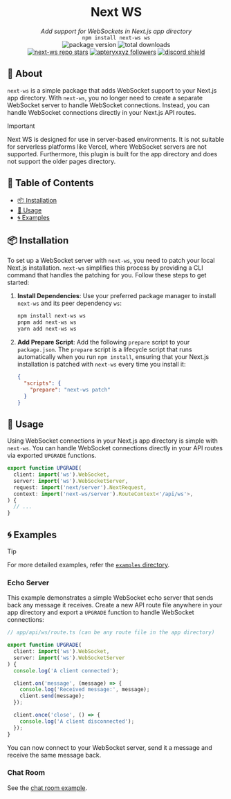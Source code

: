 <div align='center'>
  <h1><strong>Next WS</strong></h1>
  <i>Add support for WebSockets in Next.js app directory</i><br>
  <code>npm install next-ws ws</code>
</div>

<div align='center'>
  <img alt='package version' src='https://img.shields.io/npm/v/next-ws?label=version'>
  <img alt='total downloads' src='https://img.shields.io/npm/dt/next-ws'>
  <br>
  <a href='https://github.com/apteryxxyz/next-ws'><img alt='next-ws repo stars' src='https://img.shields.io/github/stars/apteryxxyz/next-ws?style=social'></a>
  <a href='https://github.com/apteryxxyz'><img alt='apteryxxyz followers' src='https://img.shields.io/github/followers/apteryxxyz?style=social'></a>
  <a href='https://discord.gg/B2rEQ9g2vf'><img src='https://discordapp.com/api/guilds/829836158007115806/widget.png?style=shield' alt='discord shield'/></a>
</div>

## 🤔 About

`next-ws` is a simple package that adds WebSocket support to your Next.js app directory. With `next-ws`, you no longer need to create a separate WebSocket server to handle WebSocket connections. Instead, you can handle WebSocket connections directly in your Next.js API routes.

> [!IMPORTANT]  
> Next WS is designed for use in server-based environments. It is not suitable for serverless platforms like Vercel, where WebSocket servers are not supported. Furthermore, this plugin is built for the app directory and does not support the older pages directory.

## 🏓 Table of Contents

- [📦 Installation](#-installation)
- [🚀 Usage](#-usage)
- [🌀 Examples](#-examples)

## 📦 Installation

To set up a WebSocket server with `next-ws`, you need to patch your local Next.js installation. `next-ws` simplifies this process by providing a CLI command that handles the patching for you. Follow these steps to get started:

1. **Install Dependencies**: Use your preferred package manager to install `next-ws` and its peer dependency `ws`:

   ```bash
   npm install next-ws ws
   pnpm add next-ws ws
   yarn add next-ws ws
   ```

2. **Add Prepare Script**: Add the following `prepare` script to your `package.json`. The `prepare` script is a lifecycle script that runs automatically when you run `npm install`, ensuring that your Next.js installation is patched with `next-ws` every time you install it:

   ```json
   {
     "scripts": {
       "prepare": "next-ws patch"
     }
   }
   ```

## 🚀 Usage

Using WebSocket connections in your Next.js app directory is simple with `next-ws`. You can handle WebSocket connections directly in your API routes via exported `UPGRADE` functions.

```js
export function UPGRADE(
  client: import('ws').WebSocket,
  server: import('ws').WebSocketServer,
  request: import('next/server').NextRequest,
  context: import('next-ws/server').RouteContext<'/api/ws'>,
) {
  // ...
}
```

## 🌀 Examples

> [!TIP]  
> For more detailed examples, refer the [`examples` directory](https://github.com/apteryxxyz/next-ws/tree/main/examples).

### Echo Server

This example demonstrates a simple WebSocket echo server that sends back any message it receives. Create a new API route file anywhere in your app directory and export a `UPGRADE` function to handle WebSocket connections:

```ts
// app/api/ws/route.ts (can be any route file in the app directory)

export function UPGRADE(
  client: import('ws').WebSocket,
  server: import('ws').WebSocketServer
) {
  console.log('A client connected');

  client.on('message', (message) => {
    console.log('Received message:', message);
    client.send(message);
  });

  client.once('close', () => {
    console.log('A client disconnected');
  });
}
```

You can now connect to your WebSocket server, send it a message and receive the same message back.

### Chat Room

See the [chat room example](https://github.com/apteryxxyz/next-ws/tree/main/examples/chat-room).
